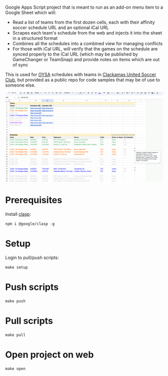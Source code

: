 Google Apps Script project that is meant to run as an add-on menu item to a Google Sheet which will:
- Read a list of teams from the first dozen cells, each with their affinity soccer schedule URL and an optional iCal URL
- Scrapes each team's schedule from the web and injects it into the sheet in a structured format
- Combines all the schedules into a combined view for managing conflicts
- For those with iCal URL, will verify that the games on the schedule are synced properly to the iCal URL (which may be published by GameChanger or TeamSnap) and provide notes on items which are out of sync

This is used for [OYSA](https://oregonyouthsoccer.org/) schedules with teams in [Clackamas United Soccer Club](https://www.clackamasunited.com/), but provided as a public repo for code samples that may be of use to someone else.

![Screenshot of Google Sheet with team calendars](screenshot.png)

# Prerequisites

Install [clasp](https://codelabs.developers.google.com/codelabs/clasp):
```
npm i @google/clasp -g
```

# Setup

Login to pull/push scripts:
```
make setup
```

# Push scripts
```
make push
```

# Pull scripts
```
make pull
```

# Open project on web
```
make open
```

